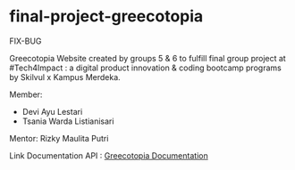 # final-project-greecotopia

FIX-BUG

Greecotopia Website created by groups 5 & 6 to fulfill final group project at #Tech4Impact : a digital product innovation & coding bootcamp programs by Skilvul x Kampus Merdeka.

Member:

- Devi Ayu Lestari
- Tsania Warda Listianisari

Mentor: Rizky Maulita Putri

Link Documentation API : [Greecotopia Documentation](https://documenter.getpostman.com/view/18343779/UVXjJFjv)
